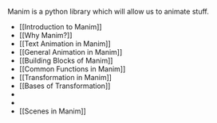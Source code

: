 Manim is a python library which will allow us to animate stuff.

- [[Introduction to Manim]]
- [[Why Manim?]]
- [[Text Animation in Manim]]
- [[General Animation in Manim]]
- [[Building Blocks of Manim]]
- [[Common Functions in Manim]]
- [[Transformation in Manim]]
- [[Bases of Transformation]]
- 
- 
- [[Scenes in Manim]]